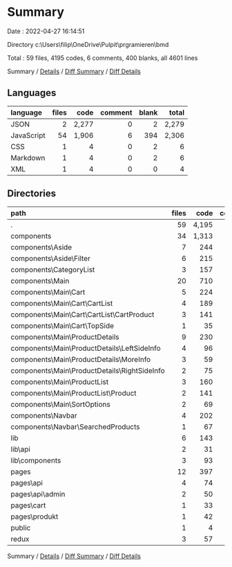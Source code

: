 # Summary

Date : 2022-04-27 16:14:51

Directory c:\Users\filip\OneDrive\Pulpit\prgramieren\bmd

Total : 59 files,  4195 codes, 6 comments, 400 blanks, all 4601 lines

Summary / [Details](details.md) / [Diff Summary](diff.md) / [Diff Details](diff-details.md)

## Languages
| language | files | code | comment | blank | total |
| :--- | ---: | ---: | ---: | ---: | ---: |
| JSON | 2 | 2,277 | 0 | 2 | 2,279 |
| JavaScript | 54 | 1,906 | 6 | 394 | 2,306 |
| CSS | 1 | 4 | 0 | 2 | 6 |
| Markdown | 1 | 4 | 0 | 2 | 6 |
| XML | 1 | 4 | 0 | 0 | 4 |

## Directories
| path | files | code | comment | blank | total |
| :--- | ---: | ---: | ---: | ---: | ---: |
| . | 59 | 4,195 | 6 | 400 | 4,601 |
| components | 34 | 1,313 | 0 | 255 | 1,568 |
| components\Aside | 7 | 244 | 0 | 51 | 295 |
| components\Aside\Filter | 6 | 215 | 0 | 44 | 259 |
| components\CategoryList | 3 | 157 | 0 | 23 | 180 |
| components\Main | 20 | 710 | 0 | 138 | 848 |
| components\Main\Cart | 5 | 224 | 0 | 40 | 264 |
| components\Main\Cart\CartList | 4 | 189 | 0 | 35 | 224 |
| components\Main\Cart\CartList\CartProduct | 3 | 141 | 0 | 27 | 168 |
| components\Main\Cart\TopSide | 1 | 35 | 0 | 5 | 40 |
| components\Main\ProductDetails | 9 | 230 | 0 | 46 | 276 |
| components\Main\ProductDetails\LeftSideInfo | 4 | 96 | 0 | 20 | 116 |
| components\Main\ProductDetails\MoreInfo | 3 | 59 | 0 | 13 | 72 |
| components\Main\ProductDetails\RightSideInfo | 2 | 75 | 0 | 13 | 88 |
| components\Main\ProductList | 3 | 160 | 0 | 34 | 194 |
| components\Main\ProductList\Product | 2 | 141 | 0 | 29 | 170 |
| components\Main\SortOptions | 2 | 69 | 0 | 12 | 81 |
| components\Navbar | 4 | 202 | 0 | 43 | 245 |
| components\Navbar\SearchedProducts | 1 | 67 | 0 | 15 | 82 |
| lib | 6 | 143 | 5 | 39 | 187 |
| lib\api | 2 | 31 | 0 | 15 | 46 |
| lib\components | 3 | 93 | 0 | 18 | 111 |
| pages | 12 | 397 | 1 | 87 | 485 |
| pages\api | 4 | 74 | 0 | 20 | 94 |
| pages\api\admin | 2 | 50 | 0 | 11 | 61 |
| pages\cart | 1 | 33 | 0 | 10 | 43 |
| pages\produkt | 1 | 42 | 0 | 10 | 52 |
| public | 1 | 4 | 0 | 0 | 4 |
| redux | 3 | 57 | 0 | 15 | 72 |

Summary / [Details](details.md) / [Diff Summary](diff.md) / [Diff Details](diff-details.md)